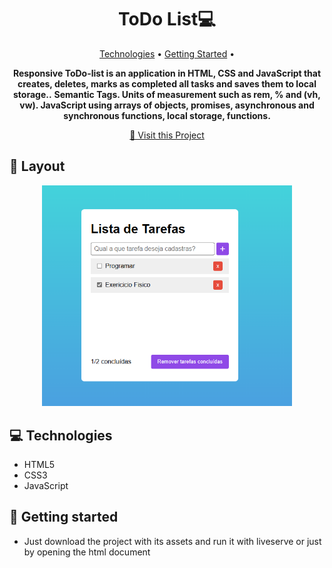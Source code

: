 <h1 align="center" style="font-weight: bold;">ToDo List💻</h1>

<p align="center">
 <a href="#tech">Technologies</a> • 
 <a href="#started">Getting Started</a> • 
</p>

<p align="center">
    <b>Responsive ToDo-list is an application in HTML, CSS and JavaScript that creates, deletes, marks as completed all tasks and saves them to local storage..</b>
    <b>Semantic Tags.
       Units of measurement such as rem, % and (vh, vw).
       JavaScript using arrays of objects, promises, asynchronous and synchronous functions, local storage, functions.
    </b>
</p>

<p align="center">
     <a href="https://thalesfortes.github.io/ToDo-List/">📱 Visit this Project</a>
</p>

<h2 id="layout">🎨 Layout</h2>

<p align="center">
      <img src="./img/image.png" alt="Imagem da pagina demonstrando como ela e" width="400px">
</p>

<h2 id="technologies">💻 Technologies</h2>

- HTML5
- CSS3
- JavaScript

<h2 id="started">🚀 Getting started</h2>

- Just download the project with its assets and run it with liveserve or just by opening the html document

